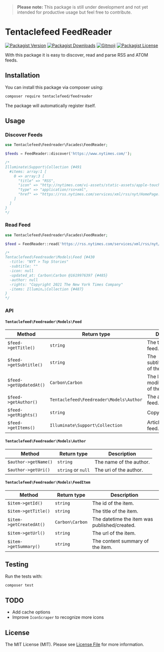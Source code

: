 > **Please note:** This package is still under development and not yet intended for productive usage but feel free to contribute.

# Tentaclefeed FeedReader

[![Packagist Version](https://img.shields.io/packagist/v/tentaclefeed/feedreader?style=flat-square)][packagist]
[![Packagist Downloads](https://img.shields.io/packagist/dt/tentaclefeed/feedreader?style=flat-square)][packagist]
[![Gitmoji](https://img.shields.io/badge/gitmoji-%20😜%20😍-FFDD67.svg?style=flat-square)](https://gitmoji.dev)
[![Packagist License](https://img.shields.io/packagist/l/tentaclefeed/feedreader?style=flat-square)][packagist]

With this package it is easy to discover, read and parse RSS and ATOM feeds.

## Installation

You can install this package via composer using:

```bash
composer require tentaclefeed/feedreader
```

The package will automatically register itself.

## Usage

### Discover Feeds

```php
use Tentaclefeed\Feedreader\Facades\FeedReader;

$feeds = FeedReader::discover('https://www.nytimes.com/');

/*
Illuminate\Support\Collection {#491
  #items: array:1 [
    0 => array:3 [
      "title" => "RSS",
      "icon" => "http://nytimes.com/vi-assets/static-assets/apple-touch-icon-28865b72953380a40aa43318108876cb.png"
      "type" => "application/rss+xml",
      "href" => "https://rss.nytimes.com/services/xml/rss/nyt/HomePage.xml"
    ]
  ]
}
*/
```

### Read Feed

```php
use Tentaclefeed\Feedreader\Facades\FeedReader;

$feed = FeedReader::read('https://rss.nytimes.com/services/xml/rss/nyt/HomePage.xml');

/* 
Tentaclefeed\Feedreader\Models\Feed {#430
  -title: "NYT > Top Stories"
  -subtitle: ""
  -icon: null
  -updated_at: Carbon\Carbon @1619976397 {#485}
  -author: null
  -rights: "Copyright 2021 The New York Times Company"
  -items: Illumin…\Collection {#487}
}
*/
```

### API

#### `Tentaclefeed\Feedreader\Models\Feed`

| Method | Return type | Description |
|--------|-------------|-------------|
| `$feed->getTitle()` | `string` | The title of the feed. |
| `$feed->getSubtitle()` | `string` | The subtitle/description of the feed. |
| `$feed->getUpdatedAt()` | `Carbon\Carbon` | The last modification date of the feed. |
| `$feed->getAuthor()` | `Tentaclefeed\Feedreader\Models\Author` | The author of the feed. |
| `$feed->getRights()` | `string` | Copyright notices. |
| `$feed->getItems()` | `Illuminate\Support\Collection` | Articles from the feed. |

#### `Tentaclefeed\Feedreader\Models\Author`

| Method | Return type | Description |
|--------|-------------|-------------|
| `$author->getName()` | `string` | The name of the author. |
| `$author->getUri()` | `string` or `null` | The uri of the author. |

#### `Tentaclefeed\Feedreader\Models\FeedItem`

| Method | Return type | Description |
|--------|-------------|-------------|
| `$item->getId()` | `string` | The id of the item. |
| `$item->getTitle()` | `string` | The title of the item. |
| `$item->getCreatedAt()` | `Carbon\Carbon` | The datetime the item was published/created. |
| `$item->getUrl()` | `string` | The url of the item. |
| `$item->getSummary()` | `string` | The content summary of the item. |

## Testing

Run the tests with:

```bash
composer test
```

## TODO

- Add cache options
- Improve `IconScraper` to recognize more icons

## License

The MIT License (MIT). Please see [License File](LICENSE) for more information.

[packagist]: https://packagist.org/packages/tentaclefeed/feedreader
